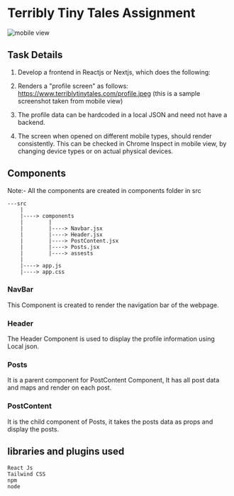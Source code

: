 # Terribly Tiny Tales Assignment
![mobile view](https://github.com/ReejoJoseph1244/Terribly-Tiny-Tales-Assignment/assets/92742868/062f4543-4d70-41f4-82af-2f5e6588cf0f)

## Task Details
1. Develop a frontend in Reactjs or Nextjs, which does the following:

2. Renders a "profile screen" as follows: https://www.terriblytinytales.com/profile.jpeg (this is a sample screenshot taken from mobile view)

3. The profile data can be hardcoded in a local JSON and need not have a backend.

4. The screen when opened on different mobile types, should render consistently. This can be checked in Chrome Inspect in mobile view, by changing device types or on actual physical devices.

## Components
Note:- All the components are created in components folder in src
```
---src
    |
    |----> components
    |        |
    |        |----> Navbar.jsx
    |        |----> Header.jsx
    |        |----> PostContent.jsx
    |        |----> Posts.jsx
    |        |----> assests
    |
    |----> app.js
    |----> app.css
```
### NavBar
This Component is created to render the navigation bar of the webpage.

### Header 
The Header Component is used to display the profile information using Local json.

### Posts
It is a parent component for PostContent Component, It has all post data and maps and render on each post.

### PostContent
It is the child component of Posts, it takes the posts data as props and display the posts.


## libraries and plugins used
```
React Js
Tailwind CSS
npm
node
```
